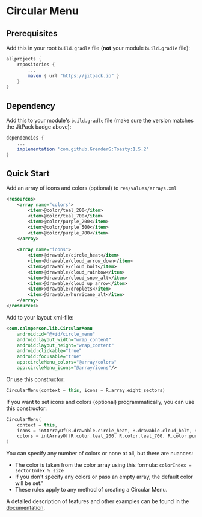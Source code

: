 # Circular Menu

## Prerequisites

Add this in your root `build.gradle` file (**not** your module `build.gradle` file):

```gradle
allprojects {
	repositories {
		...
		maven { url "https://jitpack.io" }
	}
}
```

## Dependency

Add this to your module's `build.gradle` file (make sure the version matches the JitPack badge above):

```gradle
dependencies {
	...
	implementation 'com.github.GrenderG:Toasty:1.5.2'
}
```

## Quick Start

Add an array of icons and colors (optional) to ```res/values/arrays.xml```
```xml
<resources>
    <array name="colors">
        <item>@color/teal_200</item>
        <item>@color/teal_700</item>
        <item>@color/purple_200</item>
        <item>@color/purple_500</item>
        <item>@color/purple_700</item>
    </array>
    
    <array name="icons">
        <item>@drawable/circle_heat</item>
        <item>@drawable/cloud_arrow_down</item>
        <item>@drawable/cloud_bolt</item>
        <item>@drawable/cloud_rainbow</item>
        <item>@drawable/cloud_snow_alt</item>
        <item>@drawable/cloud_up_arrow</item>
        <item>@drawable/droplets</item>
        <item>@drawable/hurricane_alt</item>
    </array>
</resources>
```

Add to your layout xml-file:
```xml
<com.calmperson.lib.CircularMenu
    android:id="@+id/circle_menu"
    android:layout_width="wrap_content"
    android:layout_height="wrap_content"
    android:clickable="true"
    android:focusable="true"
    app:circleMenu_colors="@array/colors"
    app:circleMenu_icons="@array/icons"/>
```

Or use this constructor:
```kotlin
CircularMenu(context = this, icons = R.array.eight_sectors)
```

If you want to set icons and colors (optional) programmatically, you can use this constructor:
```kotlin
CircularMenu(
    context = this,
    icons = intArrayOf(R.drawable.circle_heat, R.drawable.cloud_bolt, R.drawable.cloud_up_arrow),
    colors = intArrayOf(R.color.teal_200, R.color.teal_700, R.color.purple_500),         
)
```

You can specify any number of colors or none at all, but there are nuances:

- The color is taken from the color array using this formula: ```colorIndex = sectorIndex % size```
- If you don't specify any colors or pass an empty array, the default color will be set."
- These rules apply to any method of creating a Circular Menu.


A detailed description of features and other examples can be found in the [documentation](https://github.com/ICalmPersonI/AndroidCircularMenu/blob/91be57587a37786473c7737b34bce741e83fd5c2/doc.md).
